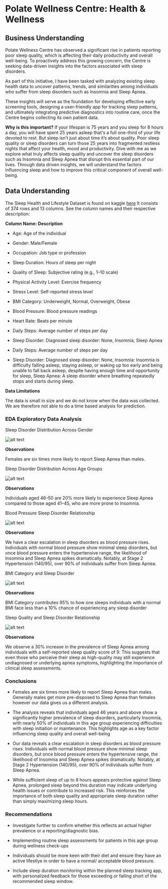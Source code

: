 # Polate Wellness Centre: Health & Wellness

## Business Understanding
Polate Wellness Centre has observed a significant rise in patients reporting poor sleep quality, which is affecting their daily productivity and overall well-being. To proactively address this growing concern, the Centre is seeking data-driven insights into the factors associated with sleep disorders.

As part of this initiative, I have been tasked with analyzing existing sleep health data to uncover patterns, trends, and similarities among individuals who suffer from sleep disorders such as Insomnia and Sleep Apnea. 

These insights will serve as the foundation for developing effective early screening tools, designing a user-friendly app for tracking sleep patterns, and ultimately integrating predictive diagnostics into routine care, once the Centre begins collecting its own patient data.

**Why is this important?**
If your lifespan is 75 years and you sleep for 8 hours a day, you will have spent 25 years asleep that's a full one-third of your life devoted to rest.
But sleep isn’t just about time it’s about quality. Poor sleep quality or sleep disorders can turn those 25 years into fragmented restless nights that affect your health, mood and productivity.
Dive with me as we explore what truly affects sleep quality and uncover the sleep disorders such as Insomnia and Sleep Apnea that disrupt this essential part of our lives. Through data driven insights, we will understand the factors influencing sleep and how to improve this critical component of overall well-being.

##  Data Understanding
The Sleep Health and Lifestyle Dataset is found on kaggle [here](https://www.kaggle.com/datasets/uom190346a/sleep-health-and-lifestyle-dataset)
It consists of 374 rows and 13 columns. See the column names and their respective description:

**Column Name:	Description**

- Age:	Age of the individual

- Gender:	Male/Female

- Occupation:	Job type or profession

- Sleep Duration:	Hours of sleep per night

- Quality of Sleep:	Subjective rating (e.g., 1–10 scale)

- Physical Activity Level:	Exercise frequency

- Stress Level:	Self-reported stress level

- BMI Category:	Underweight, Normal, Overweight, Obese

- Blood Pressure:	Blood pressure readings

- Heart Rate:	Beats per minute

- Daily Steps:	Average number of steps per day

- Sleep Disorder:	Diagnosed sleep disorder: None, Insomnia, Sleep Apnea

- Daily Steps:	Average number of steps per day

- Sleep Disorder:	Diagnosed sleep disorder: None, Insomnia: Insomnia is difficulty falling asleep, staying asleep, or waking up too early and being unable to fall back asleep, despite having enough time and opportunity for sleep, Sleep Apnea: A sleep disorder where breathing repeatedly stops and starts during sleep.

**Data Limitations**

The data is small in size and we do not know when the data was collected. We are therefore not able to do a time based analysis for prediction.

### EDA Exploratory Data Analysis

Sleep Disorder Distribution Across Gender

![alt text](visuals/image.png)

**Observations**

Females are six times more likely to report Sleep Apnea than males. 

Sleep Disorder Distribution Across Age Groups

![alt text](visuals/image-1.png)

**Observations**

Individuals aged 46–50 are 20% more likely to experience Sleep Apnea compared to those aged 41–45, who are more prone to Insomnia.

Blood Pressure Sleep Disorder Relationship

![alt text](visuals/image-2.png)

**Observations**

We have a clear escalation in sleep disorders as blood pressure rises. Individuals with normal blood pressure show minimal sleep disorders, but once blood pressure enters the hypertensive range, the likelihood of Insomnia and Sleep Apnea spikes dramatically. Notably, at Stage 2 Hypertension (140/95), over 90% of individuals suffer from Sleep Apnea.

BMI Category and Sleep Disorder

![alt text](visuals/image-3.png)

**Observations**

BMI Category contributes 95% to how one sleeps individuals with a normal BMI face less than a 10% chance of experiencing any sleep disorder

Sleep Quality and Sleep Disorder Relationship

![alt text](visuals/image-4.png)

**Observations**

We observe a 30% increase in the prevalence of Sleep Apnea among individuals with a self-reported sleep quality score of 9. This suggests that even those who perceive their sleep as high-quality may still experience undiagnosed or underlying apnea symptoms, highlighting the importance of clinical sleep assessments.

### Conclusions
* Females are six times more likely to report Sleep Apnea than males. Generally males get more pre-disposed to Sleep Apnea than females however our data gives us a different analysis.

* The analysis reveals that individuals aged 46 years and above show a significantly higher prevalence of sleep disorders, particularly Insomnia, with nearly 50% of individuals in this age group experiencing difficulties with sleep initiation or maintenance. This highlights age as a key factor influencing sleep quality and overall well-being

* Our data reveals a clear escalation in sleep disorders as blood pressure rises. Individuals with normal blood pressure show minimal sleep disorders, but once blood pressure enters the hypertensive range, the likelihood of Insomnia and Sleep Apnea spikes dramatically. Notably, at Stage 2 Hypertension (140/95), over 90% of individuals suffer from Sleep Apnea.

* While sufficient sleep of up to 8 hours appears protective against Sleep Apnea, prolonged sleep beyond this duration may indicate underlying health issues or contribute to increased risk. This reinforces the importance of both sleep quality and appropriate sleep duration rather than simply maximizing sleep hours.

### Recommendations
* Investigate further to confirm whether this reflects an actual higher prevalence or a reporting/diagnostic bias.

* Implementing routine sleep assessments for patients in this age group during wellness check-ups

* Individuals should be more keen with their diet and ensure they have an active lifestlye in order to have a normal/ acceptable blood pressure. 

* Include sleep duration monitoring within the planned sleep tracking app, with personalized feedback for those exceeding or falling short of the recommended sleep window.

